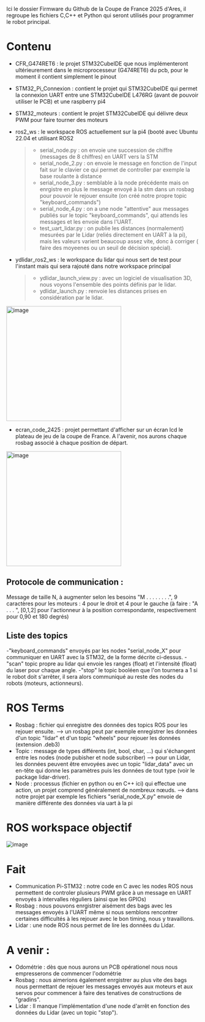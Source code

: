 Ici le dossier Firmware du Github de la Coupe de France 2025 d'Ares, il regroupe les fichiers C,C++ et Python qui seront utilisés pour programmer le robot principal.

# Contenu
- CFR_G474RET6 : le projet STM32CubeIDE que nous implémenteront ultérieurement dans le microprocesseur (G474RET6) du pcb, pour le moment il contient simplement le pinout
- STM32_Pi_Connexion : contient le projet qui STM32CubeIDE qui permet la connexion UART entre une STM32CubeIDE L476RG (avant de pouvoir utiliser le PCB) et une raspberry pi4
- STM32_moteurs : contient le projet STM32CubeIDE qui délivre deux PWM pour faire tourner des moteurs

- ros2_ws : le workspace ROS actuellement sur la pi4 (booté avec Ubuntu 22.04 et utilisant ROS2 
  >- serial_node.py : on envoie une succession de chiffre (messages de 8 chiffres) en UART vers la STM
  >- serial_node_2.py : on envoie le message en fonction de l'input fait sur le clavier ce qui permet de controller par exemple la base roulante à distance
  >- serial_node_3.py : semblable à la node précédente mais on enrgistre en plus le message envoyé à la stm dans un rosbag pour pouvoir le rejouer ensuite (on créé notre propre topic "keyboard_commands")
  >- serial_node_4.py : on a une node "attentive" aux messages publiés sur le topic "keyboard_commands", qui attends les messages et les envoie dans l'UART.
  >- test_uart_lidar.py : on publie les distances (normalement) mesurées par le Lidar (reliés directement en UART à la pi), mais les valeurs varient beaucoup assez vite, donc à corriger ( faire des moyeenes ou un seuil de décision spécial).

- ydlidar_ros2_ws : le workspace du lidar qui nous sert de test pour l'instant mais qui sera rajouté dans notre workspace principal
   >- ydlidar_launch_view.py : avec un logiciel de visualisation 3D, nous voyons l'ensemble des points définis par le lidar.
   >- ydlidar_launch.py : renvoie les distances prises en considération par le lidar.
<image src="https://github.com/user-attachments/assets/174b4c74-a171-4f48-ac5a-31af73da478c" alt="image" width=300/>

  
- ecran_code_2425 : projet permettant d'afficher sur un écran lcd le plateau de jeu de la coupe de France. A l'avenir, nos aurons chaque rosbag associé à chaque position de départ.
<image src="https://github.com/user-attachments/assets/786938ef-1c37-4f8c-b087-20cfafe1b13b" alt="image" width=300/>



## Protocole de communication :
Message de taille N, à augmenter selon les besoins 
"M . . . . . . . .", 9 caractères pour les moteurs : 4 pour le droit et 4 pour le gauche
(à faire : "A . . . ", [0,1,2] pour l'actionneur à la position correspondante, respectivement pour 0,90 et 180 degrés)

## Liste des topics 
-"keyboard_commands" envoyés par les nodes "serial_node_X" pour communiquer en UART avec la STM32, de la forme décrite ci-dessus.
-"scan" topic propre au lidar qui envoie les ranges (float) et l'intensité (float)  du laser pour chaque angle.
-"stop" le topic booléen que l'on tournera a 1 si le robot doit s'arrêter, il sera alors communiqué au reste des nodes du robots (moteurs, actionneurs).


# ROS Terms
- Rosbag : fichier qui enregistre des données des topics ROS pour les rejouer ensuite.
--> un rosbag peut par exemple enregistrer les données d'un topic "lidar" et d'un topic "wheels" pour rejouer les données (extension .deb3)
- Topic : message de types différents (int, bool, char, ...) qui s'échangent entre les nodes (node pubisher et node subscriber)
--> pour un Lidar, les données peuvent être envoyées avec un topic "lidar_data" avec un en-tête qui donne les paramètres puis les données de tout type (voir le package lidar-driver).
- Node : processus (fichier en python ou en C++ ici) qui effectue une action, un projet comprend généralement de nombreux nœuds.
--> dans notre projet par exemple les fichiers "serial_node_X.py" envoie de manière différente des données via uart à la pi

# ROS workspace objectif
![image](https://github.com/user-attachments/assets/d4c207fe-e565-4de2-9e26-0dd949e4befa)

# Fait 
- Communication Pi-STM32 : notre code en C avec les nodes ROS nous permettent de controler plusieurs PWM grâce à un message en UART envoyés à intervalles réguliers (ainsi que les GPIOs)
- Rosbag : nous pouvons enrgistrer aisément des bags avec les messages envoyés à l'UART même si nous semblons rencontrer certaines difficultés à les rejouer avec le bon timing, nous y travaillons.
- Lidar : une node ROS nous permet de lire les données du Lidar.

# A venir :
- Odométrie : dès que nous aurons un PCB opérationel nous nous empresserons de commencer l'odométrie 
- Rosbag : nous aimerions également enrgistrer au plus vite des bags nous permettant de rejouer les messages envoyés aux moteurs et aux servos pour commencer à faire des tenatives de constructions de "gradins".
- Lidar : Il manque l'implémentation d'une node d'arrêt en fonction des données du Lidar (avec un topic "stop").
